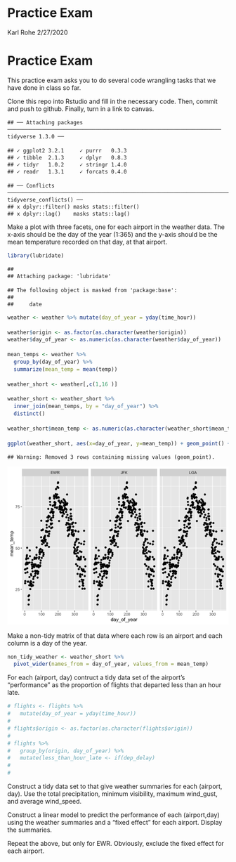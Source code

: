 Practice Exam
================
Karl Rohe
2/27/2020

# Practice Exam

This practice exam asks you to do several code wrangling tasks that we
have done in class so far.

Clone this repo into Rstudio and fill in the necessary code. Then,
commit and push to github. Finally, turn in a link to
    canvas.

    ## ── Attaching packages ──────────────────────────────────────────────────────────────────── tidyverse 1.3.0 ──

    ## ✓ ggplot2 3.2.1     ✓ purrr   0.3.3
    ## ✓ tibble  2.1.3     ✓ dplyr   0.8.3
    ## ✓ tidyr   1.0.2     ✓ stringr 1.4.0
    ## ✓ readr   1.3.1     ✓ forcats 0.4.0

    ## ── Conflicts ─────────────────────────────────────────────────────────────────────── tidyverse_conflicts() ──
    ## x dplyr::filter() masks stats::filter()
    ## x dplyr::lag()    masks stats::lag()

Make a plot with three facets, one for each airport in the weather data.
The x-axis should be the day of the year (1:365) and the y-axis should
be the mean temperature recorded on that day, at that airport.

``` r
library(lubridate)
```

    ## 
    ## Attaching package: 'lubridate'

    ## The following object is masked from 'package:base':
    ## 
    ##     date

``` r
weather <- weather %>% mutate(day_of_year = yday(time_hour))

weather$origin <- as.factor(as.character(weather$origin))
weather$day_of_year <- as.numeric(as.character(weather$day_of_year))

mean_temps <- weather %>% 
  group_by(day_of_year) %>% 
  summarize(mean_temp = mean(temp))

weather_short <- weather[,c(1,16 )]

weather_short <- weather_short %>% 
  inner_join(mean_temps, by = "day_of_year") %>% 
  distinct()

weather_short$mean_temp <- as.numeric(as.character(weather_short$mean_temp))

ggplot(weather_short, aes(x=day_of_year, y=mean_temp)) + geom_point() + facet_wrap(~origin)
```

    ## Warning: Removed 3 rows containing missing values (geom_point).

![](README_files/figure-gfm/unnamed-chunk-2-1.png)<!-- -->

Make a non-tidy matrix of that data where each row is an airport and
each column is a day of the year.

``` r
non_tidy_weather <- weather_short %>% 
  pivot_wider(names_from = day_of_year, values_from = mean_temp)
```

For each (airport, day) contruct a tidy data set of the airport’s
“performance” as the proportion of flights that departed less than an
hour late.

``` r
# flights <- flights %>% 
#   mutate(day_of_year = yday(time_hour))
# 
# flights$origin <- as.factor(as.character(flights$origin))
# 
# flights %>% 
#   group_by(origin, day_of_year) %>% 
#   mutate(less_than_hour_late <- if(dep_delay)
#   
#   
```

Construct a tidy data set to that give weather summaries for each
(airport, day). Use the total precipitation, minimum visibility, maximum
wind\_gust, and average wind\_speed.

Construct a linear model to predict the performance of each
(airport,day) using the weather summaries and a “fixed effect” for each
airport. Display the summaries.

Repeat the above, but only for EWR. Obviously, exclude the fixed effect
for each airport.
